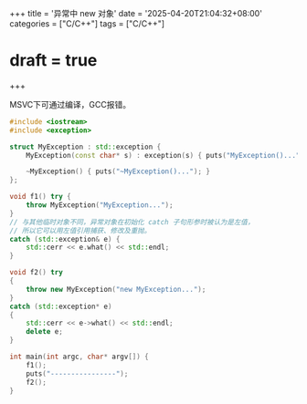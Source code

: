 +++
title = '异常中 new 对象'
date = '2025-04-20T21:04:32+08:00'
categories = ["C/C++"]
tags = ["C/C++"]
# draft = true
+++

MSVC下可通过编译，GCC报错。

```C++
#include <iostream>
#include <exception>

struct MyException : std::exception {
	MyException(const char* s) : exception(s) { puts("MyException()..."); }

	~MyException() { puts("~MyException()..."); }
};

void f1() try {
	throw MyException("MyException...");
}
// 与其他临时对象不同，异常对象在初始化 catch 子句形参时被认为是左值，
// 所以它可以用左值引用捕获、修改及重抛。
catch (std::exception& e) {
	std::cerr << e.what() << std::endl;
}

void f2() try
{
	throw new MyException("new MyException...");
}
catch (std::exception* e)
{
	std::cerr << e->what() << std::endl;
	delete e;
}

int main(int argc, char* argv[]) {
	f1();
	puts("----------------");
	f2();
}
```